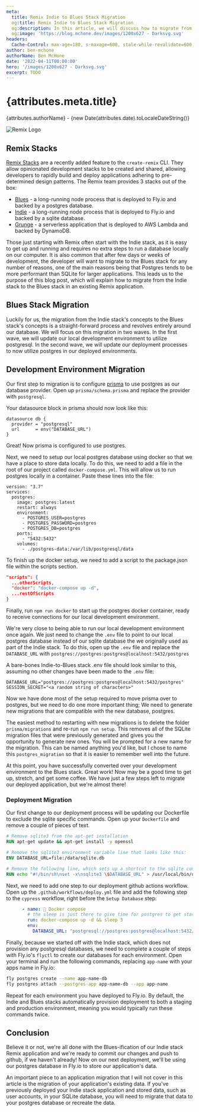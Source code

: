 ```yaml
---
meta:
  title: Remix Indie to Blues Stack Migration
  og:title: Remix Indie to Blues Stack Migration
  og:description: In this article, we will discuss how to migrate from the Remix Indie Stack to the Remix Blues Stack
  og:image: 'https://blog.mchone.dev/images/1200x627 - Darksvg.svg'
headers:
  Cache-Control: max-age=180, s-maxage=600, stale-while-revalidate=600
author: ben-mchone
authorName: Ben McHone
date: '2022-04-11T00:00:00'
hero: '/images/1200x627 - Darksvg.svg'
excerpt: TODO
---
```


# {attributes.meta.title}
{attributes.authorName} - {new Date(attributes.date).toLocaleDateString()}

<img src={attributes.hero} alt="Remix Logo" />

## Remix Stacks

[Remix Stacks](https://remix.run/docs/stacks) are a recently added feature to the `create-remix` CLI. They allow opinionated development stacks to be created and shared, allowing developers to rapidly build and deploy applications adhering to pre-determined design patterns. The Remix team provides 3 stacks out of the box:

* [Blues](https://github.com/remix-run/blues-stack) - a long-running node process that is deployed to Fly.io and backed by a postgres database.
* [Indie](https://github.com/remix-run/indie-stack) - a long-running node process that is deployed to Fly.io and backed by a sqlite database.
* [Grunge](https://github.com/remix-run/grunge-stack) - a serverless application that is deployed to AWS Lambda and backed by DynamoDB.

Those just starting with Remix often start with the Indie stack, as it is easy to get up and running and requires no extra steps to run a database locally on our computer. It is also common that after few days or weeks of development, the developer will want to migrate to the Blues stack for any number of reasons, one of the main reasons being that Postgres tends to be more performant than SQLite for larger applications. This leads us to the purpose of this blog post, which will explain how to migrate from the Indie stack to the Blues stack in an existing Remix application.

## Blues Stack Migration

Luckily for us, the migration from the Indie stack's concepts to the Blues stack's concepts is a straight-forward process and revolves entirely around our database. We will focus on this migration in two waves. In the first wave, we will update our local development environment to utilize postgresql. In the second wave, we will update our deployment processes to now utilize postgres in our deployed environments.

## Development Environment Migration

Our first step to migration is to configure [prisma](https://prisma.io) to use postgres as our database provider. Open up `prisma/schema.prisma` and replace the provider with `postgresql`.

Your datasource block in prisma should now look like this:

```
datasource db {
  provider = "postgresql"
  url      = env("DATABASE_URL")
}
```

Great! Now prisma is configured to use postgres.

Next, we need to setup our local postgres database using docker so that we have a place to store data locally. To do this, we need to add a file in the root of our project called `docker-compose.yml`. This will allow us to run postgres locally in a container. Paste these lines into the file:

```
version: "3.7"
services:
  postgres:
    image: postgres:latest
    restart: always
    environment:
      - POSTGRES_USER=postgres
      - POSTGRES_PASSWORD=postgres
      - POSTGRES_DB=postgres
    ports:
      - "5432:5432"
    volumes:
      - ./postgres-data:/var/lib/postgresql/data
```

To finish up the docker setup, we need to add a script to the package.json file within the scripts section.

```json
"scripts": {
  ...otherScripts,
  "docker": "docker-compose up -d",
  ...restOfScripts
}
```

Finally, run `npm run docker` to start up the postgres docker container, ready to receive connections for our local development environment.

We're very close to being able to run our local development environment once again. We just need to change the `.env` file to point to our local postgres database instead of our sqlite database the we originally used as part of the Indie stack. To do this, open up the `.env` file and replace the `DATABASE_URL` with `postgres://postgres:postgres@localhost:5432/postgres`

A bare-bones Indie-to-Blues stack .env file should look similar to this, assuming no other changes have been made to the `.env` file:

```
DATABASE_URL="postgres://postgres:postgres@localhost:5432/postgres"
SESSION_SECRET="<a random string of characters>"
```

Now we have done most of the setup required to move prisma over to postgres, but we need to do one more important thing; We need to generate new migrations that are compatible with the new database, postgres.

The easiest method to restarting with new migrations is to delete the folder `prisma/migrations` and re-run `npm run setup`. This removes all of the SQLite migration files that were previously generated and gives you the opportunity to generate new ones. You will be prompted for a new name for the migration. This can be named anything you'd like, but I chose to name this `postgres_migration` so that it is easier to remember well into the future. 

At this point, you have successfully converted over your development environment to the Blues stack. Great work! Now may be a good time to get up, stretch, and get some coffee. We have just a few steps left to migrate our deployed application, but we're almost there!

### Deployment Migration

Our first change to our deployment process will be updating our Dockerfile to exclude the sqlite specific commands. Open up your `Dockerfile` and remove a couple of pieces of text.

```dockerfile
# Remove sqlite3 from the apt-get installation
RUN apt-get update && apt-get install -y openssl

# Remove the sqlite3 environment variable line that looks like this:
ENV DATABASE_URL=file:/data/sqlite.db

# Remove the following line, which sets up a shortcut to the sqlite command line, which we will no longer be using
RUN echo "#!/bin/sh\nset -x\nsqlite3 \$DATABASE_URL" > /usr/local/bin/database-cli && chmod +x /usr/local/bin/database-cli
```

Next, we need to add one step to our deployment github actions workflow. Open up the `.github/workflows/deploy.yml` file and add the following step to the `cypress` workflow, right before the `Setup Database` step:

```yaml
      - name: 🐳 Docker compose
        # the sleep is just there to give time for postgres to get started
        run: docker-compose up -d && sleep 3
        env:
          DATABASE_URL: "postgresql://postgres:postgres@localhost:5432/postgres"
```

Finally, because we started off with the Indie stack, which does not provision any postgresql databases, we need to complete a couple of steps with Fly.io's `flyctl` to create our databases for each environment. Open your terminal and run the following commands, replacing `app-name` with your apps name in Fly.io:

```sh
fly postgres create --name app-name-db
fly postgres attach --postgres-app app-name-db --app app-name
```

Repeat for each environment you have deployed to Fly.io. By default, the Indie and Blues stacks automatically provision deployment to both a staging and production environment, meaning you would typically run these commands twice.


## Conclusion

Believe it or not, we're all done with the Blues-ification of our Indie stack Remix application and we're ready to commit our changes and push to github, if we haven't already! Now on our next deployment, we'll be using our postgres database in Fly.io to store our application's data.

An important piece to an application migration that I will not cover in this article is the migration of your application's existing data. If you've previously deployed your Indie stack application and stored data, such as user accounts, in your SQLite database, you will need to migrate that data to your postgres database or recreate the data.
